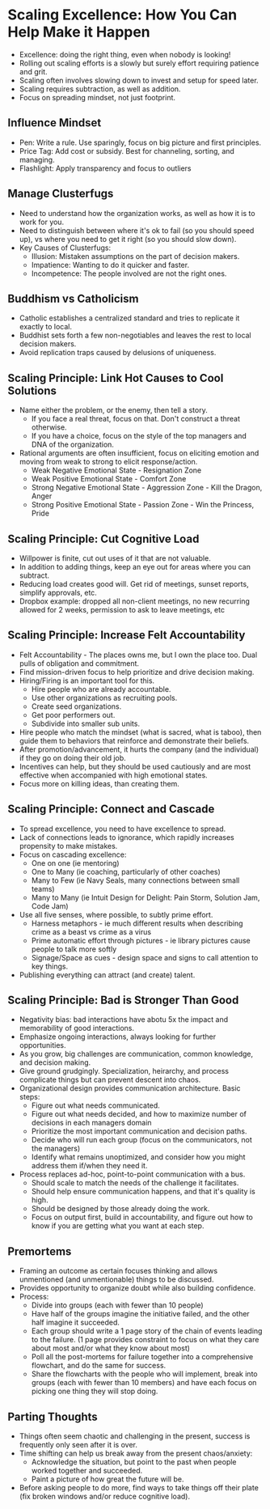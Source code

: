 # Scaling Excellence: How You Can Help Make it Happen

* Excellence: doing the right thing, even when nobody is looking!
* Rolling out scaling efforts is a slowly but surely effort requiring patience and grit.
* Scaling often involves slowing down to invest and setup for speed later.
* Scaling requires subtraction, as well as addition.
* Focus on spreading mindset, not just footprint.

## Influence Mindset

* Pen: Write a rule. Use sparingly, focus on big picture and first principles.
* Price Tag: Add cost or subsidy. Best for channeling, sorting, and managing.
* Flashlight: Apply transparency and focus to outliers

## Manage Clusterfugs

* Need to understand how the organization works, as well as how it is to work for you.
* Need to distinguish between where it's ok to fail (so you should speed up), vs where you need to get it right (so you should slow down).
* Key Causes of Clusterfugs:
  * Illusion: Mistaken assumptions on the part of decision makers.
  * Impatience: Wanting to do it quicker and faster.
  * Incompetence: The people involved are not the right ones.

## Buddhism vs Catholicism

* Catholic establishes a centralized standard and tries to replicate it exactly to local.
* Buddhist sets forth a few non-negotiables and leaves the rest to local decision makers.
* Avoid replication traps caused by delusions of uniqueness.

## Scaling Principle: Link Hot Causes to Cool Solutions

* Name either the problem, or the enemy, then tell a story.
  * If you face a real threat, focus on that. Don't construct a threat otherwise.
  * If you have a choice, focus on the style of the top managers and DNA of the organization.
* Rational arguments are often insufficient, focus on eliciting emotion and moving from weak to strong to elicit response/action.
  * Weak Negative Emotional State - Resignation Zone
  * Weak Positive Emotional State - Comfort Zone
  * Strong Negative Emotional State - Aggression Zone - Kill the Dragon, Anger
  * Strong Positive Emotional State - Passion Zone - Win the Princess, Pride

## Scaling Principle: Cut Cognitive Load

* Willpower is finite, cut out uses of it that are not valuable.
* In addition to adding things, keep an eye out for areas where you can subtract.
* Reducing load creates good will. Get rid of meetings, sunset reports, simplify approvals, etc.
* Dropbox example: dropped all non-client meetings, no new recurring allowed for 2 weeks, permission to ask to leave meetings, etc

## Scaling Principle: Increase Felt Accountability

* Felt Accountability - The places owns me, but I own the place too. Dual pulls of obligation and commitment.
* Find mission-driven focus to help prioritize and drive decision making.
* Hiring/Firing is an important tool for this.
  * Hire people who are already accountable.
  * Use other organizations as recruiting pools.
  * Create seed organizations.
  * Get poor performers out.
  * Subdivide into smaller sub units.
* Hire people who match the mindset (what is sacred, what is taboo), then guide them to behaviors that reinforce and demonstrate their beliefs.
* After promotion/advancement, it hurts the company (and the individual) if they go on doing their old job.
* Incentives can help, but they should be used cautiously and are most effective when accompanied with high emotional states.
* Focus more on killing ideas, than creating them.

## Scaling Principle: Connect and Cascade

* To spread excellence, you need to have excellence to spread.
* Lack of connections leads to ignorance, which rapidly increases propensity to make mistakes.
* Focus on cascading excellence:
  * One on one (ie mentoring)
  * One to Many (ie coaching, particularly of other coaches)
  * Many to Few (ie Navy Seals, many connections between small teams)
  * Many to Many (ie Intuit Design for Delight: Pain Storm, Solution Jam, Code Jam)
* Use all five senses, where possible, to subtly prime effort.
  * Harness metaphors - ie much different results when describing crime as a beast vs crime as a virus
  * Prime automatic effort through pictures - ie library pictures cause people to talk more softly
  * Signage/Space as cues - design space and signs to call attention to key things.
* Publishing everything can attract (and create) talent.

## Scaling Principle: Bad is Stronger Than Good

* Negativity bias: bad interactions have abotu 5x the impact and memorability of good interactions.
* Emphasize ongoing interactions, always looking for further opportunities.
* As you grow, big challenges are communication, common knowledge, and decision making.
* Give ground grudgingly. Specialization, heirarchy, and process complicate things but can prevent descent into chaos.
* Organizational design provides communication architecture. Basic steps:
  * Figure out what needs communicated.
  * Figure out what needs decided, and how to maximize number of decisions in each managers domain
  * Prioritize the most important communication and decision paths.
  * Decide who will run each group (focus on the communicators, not the managers)
  * Identify what remains unoptimized, and consider how you might address them if/when they need it.
* Process replaces ad-hoc, point-to-point communication with a bus.
  * Should scale to match the needs of the challenge it facilitates.
  * Should help ensure communication happens, and that it's quality is high.
  * Should be designed by those already doing the work.
  * Focus on output first, build in accountability, and figure out how to know if you are getting what you want at each step.

## Premortems

* Framing an outcome as certain focuses thinking and allows unmentioned (and unmentionable) things to be discussed.
* Provides opportunity to organize doubt while also building confidence.
* Process:
  * Divide into groups (each with fewer than 10 people)
  * Have half of the groups imagine the initiative failed, and the other half imagine it succeeded.
  * Each group should write a 1 page story of the chain of events leading to the failure. (1 page provides constraint to focus on what they care about most and/or what they know about most)
  * Poll all the post-mortems for failure together into a comprehensive flowchart, and do the same for success.
  * Share the flowcharts with the people who will implement, break into groups (each with fewer than 10 members) and have each focus on picking one thing they will stop doing.

## Parting Thoughts

* Things often seem chaotic and challenging in the present, success is frequently only seen after it is over.
* Time shifting can help us break away from the present chaos/anxiety:
  * Acknowledge the situation, but point to the past when people worked together and succeeded.
  * Paint a picture of how great the future will be.
* Before asking people to do more, find ways to take things off their plate (fix broken windows and/or reduce cognitive load).

